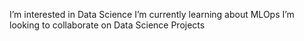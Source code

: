 I’m interested in Data Science 
I’m currently learning about MLOps
I’m looking to collaborate on Data Science Projects

<!---
wajeehahassan31/wajeehahassan31 is a ✨ special ✨ repository because its `README.md` (this file) appears on your GitHub profile.
You can click the Preview link to take a look at your changes.
--->

